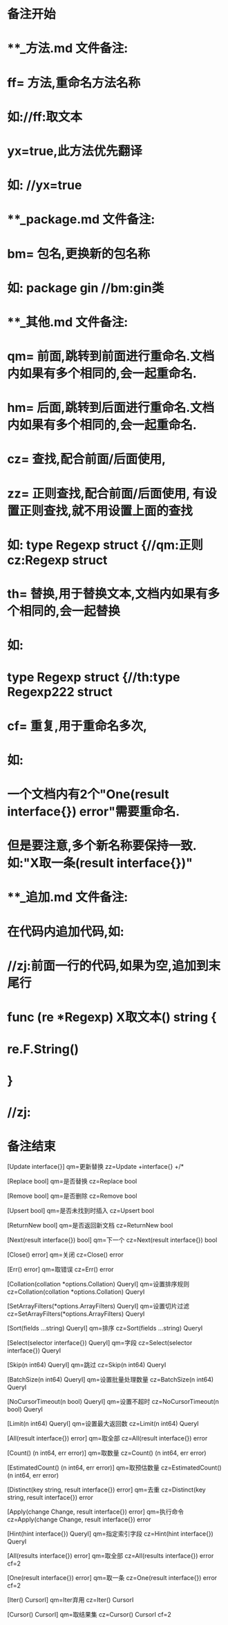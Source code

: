 # 备注开始
# **_方法.md 文件备注:
# ff= 方法,重命名方法名称
# 如://ff:取文本
#
# yx=true,此方法优先翻译
# 如: //yx=true

# **_package.md 文件备注:
# bm= 包名,更换新的包名称 
# 如: package gin //bm:gin类

# **_其他.md 文件备注:
# qm= 前面,跳转到前面进行重命名.文档内如果有多个相同的,会一起重命名.
# hm= 后面,跳转到后面进行重命名.文档内如果有多个相同的,会一起重命名.
# cz= 查找,配合前面/后面使用,
# zz= 正则查找,配合前面/后面使用, 有设置正则查找,就不用设置上面的查找
# 如: type Regexp struct {//qm:正则 cz:Regexp struct
#
# th= 替换,用于替换文本,文档内如果有多个相同的,会一起替换
# 如:
# type Regexp struct {//th:type Regexp222 struct
#
# cf= 重复,用于重命名多次,
# 如: 
# 一个文档内有2个"One(result interface{}) error"需要重命名.
# 但是要注意,多个新名称要保持一致. 如:"X取一条(result interface{})"

# **_追加.md 文件备注:
# 在代码内追加代码,如:
# //zj:前面一行的代码,如果为空,追加到末尾行
# func (re *Regexp) X取文本() string { 
# re.F.String()
# }
# //zj:
# 备注结束



[Update interface{}]
qm=更新替换
zz=Update +interface{} +/*

[Replace bool]
qm=是否替换
cz=Replace bool

[Remove bool]
qm=是否删除
cz=Remove bool

[Upsert bool]
qm=是否未找到时插入
cz=Upsert bool

[ReturnNew bool]
qm=是否返回新文档
cz=ReturnNew bool

[Next(result interface{}) bool]
qm=下一个
cz=Next(result interface{}) bool

[Close() error]
qm=关闭
cz=Close() error

[Err() error]
qm=取错误
cz=Err() error

[Collation(collation *options.Collation) QueryI]
qm=设置排序规则
cz=Collation(collation *options.Collation) QueryI

[SetArrayFilters(*options.ArrayFilters) QueryI]
qm=设置切片过滤
cz=SetArrayFilters(*options.ArrayFilters) QueryI

[Sort(fields ...string) QueryI]
qm=排序
cz=Sort(fields ...string) QueryI

[Select(selector interface{}) QueryI]
qm=字段
cz=Select(selector interface{}) QueryI

[Skip(n int64) QueryI]
qm=跳过
cz=Skip(n int64) QueryI

[BatchSize(n int64) QueryI]
qm=设置批量处理数量
cz=BatchSize(n int64) QueryI

[NoCursorTimeout(n bool) QueryI]
qm=设置不超时
cz=NoCursorTimeout(n bool) QueryI

[Limit(n int64) QueryI]
qm=设置最大返回数
cz=Limit(n int64) QueryI

[All(result interface{}) error]
qm=取全部
cz=All(result interface{}) error

[Count() (n int64, err error)]
qm=取数量
cz=Count() (n int64, err error)

[EstimatedCount() (n int64, err error)]
qm=取预估数量
cz=EstimatedCount() (n int64, err error)

[Distinct(key string, result interface{}) error]
qm=去重
cz=Distinct(key string, result interface{}) error

[Apply(change Change, result interface{}) error]
qm=执行命令
cz=Apply(change Change, result interface{}) error

[Hint(hint interface{}) QueryI]
qm=指定索引字段
cz=Hint(hint interface{}) QueryI

[All(results interface{}) error]
qm=取全部
cz=All(results interface{}) error
cf=2

[One(result interface{}) error]
qm=取一条
cz=One(result interface{}) error
cf=2

[Iter() CursorI]
qm=Iter弃用
cz=Iter() CursorI

[Cursor() CursorI]
qm=取结果集
cz=Cursor() CursorI
cf=2
